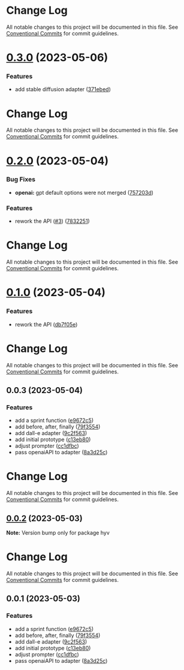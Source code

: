 # Change Log

All notable changes to this project will be documented in this file. See
[Conventional Commits](https://conventionalcommits.org) for commit guidelines.

# [0.3.0](https://github.com/failfa-st/hyv/compare/v0.2.0...v0.3.0) (2023-05-06)

### Features

- add stable diffusion adapter
  ([371ebed](https://github.com/failfa-st/hyv/commit/371ebed9bdc3130416047b46058fd6787c5b38a6))

# Change Log

All notable changes to this project will be documented in this file. See
[Conventional Commits](https://conventionalcommits.org) for commit guidelines.

# [0.2.0](https://github.com/failfa-st/hyv/compare/v0.0.3...v0.2.0) (2023-05-04)

### Bug Fixes

- **openai:** gpt default options were not merged
  ([757203d](https://github.com/failfa-st/hyv/commit/757203d80f8a9fda3513ff1400b8fdf631453dad))

### Features

- rework the API ([#3](https://github.com/failfa-st/hyv/issues/3))
  ([7832251](https://github.com/failfa-st/hyv/commit/78322511fa06616f5fa4de5fc89b17f337faa42d))

# Change Log

All notable changes to this project will be documented in this file. See
[Conventional Commits](https://conventionalcommits.org) for commit guidelines.

# [0.1.0](https://github.com/failfa-st/hyv/compare/v0.0.3...v0.1.0) (2023-05-04)

### Features

- rework the API
  ([db7f05e](https://github.com/failfa-st/hyv/commit/db7f05ec7264dc84849808c4f7b00cf2335aab93))

# Change Log

All notable changes to this project will be documented in this file. See
[Conventional Commits](https://conventionalcommits.org) for commit guidelines.

## 0.0.3 (2023-05-04)

### Features

- add a sprint function
  ([e9672c5](https://github.com/failfa-st/hyv/commit/e9672c5a6826c7fe38e095697c81cc473f835821))
- add before, after, finally
  ([79f3554](https://github.com/failfa-st/hyv/commit/79f3554219a324310d158fbea776d1aa8395e010))
- add dall-e adapter
  ([9c2f563](https://github.com/failfa-st/hyv/commit/9c2f5634be26e23b74289a0baa3c626b9cc9835f))
- add initial prototype
  ([c13eb80](https://github.com/failfa-st/hyv/commit/c13eb80b3b183cab736061365325c143e9f01bb8))
- adjust prompter
  ([cc1dfbc](https://github.com/failfa-st/hyv/commit/cc1dfbc5b69ea87814bef8fdb2e91b55b1402a87))
- pass openaiAPI to adapter
  ([8a3d25c](https://github.com/failfa-st/hyv/commit/8a3d25ce7752f3e20621791459b9523e8f05cc7c))

# Change Log

All notable changes to this project will be documented in this file. See
[Conventional Commits](https://conventionalcommits.org) for commit guidelines.

## [0.0.2](https://github.com/failfa-st/hyv/compare/v0.0.1...v0.0.2) (2023-05-03)

**Note:** Version bump only for package hyv

# Change Log

All notable changes to this project will be documented in this file. See
[Conventional Commits](https://conventionalcommits.org) for commit guidelines.

## 0.0.1 (2023-05-03)

### Features

- add a sprint function
  ([e9672c5](https://github.com/failfa-st/hyv/commit/e9672c5a6826c7fe38e095697c81cc473f835821))
- add before, after, finally
  ([79f3554](https://github.com/failfa-st/hyv/commit/79f3554219a324310d158fbea776d1aa8395e010))
- add dall-e adapter
  ([9c2f563](https://github.com/failfa-st/hyv/commit/9c2f5634be26e23b74289a0baa3c626b9cc9835f))
- add initial prototype
  ([c13eb80](https://github.com/failfa-st/hyv/commit/c13eb80b3b183cab736061365325c143e9f01bb8))
- adjust prompter
  ([cc1dfbc](https://github.com/failfa-st/hyv/commit/cc1dfbc5b69ea87814bef8fdb2e91b55b1402a87))
- pass openaiAPI to adapter
  ([8a3d25c](https://github.com/failfa-st/hyv/commit/8a3d25ce7752f3e20621791459b9523e8f05cc7c))
